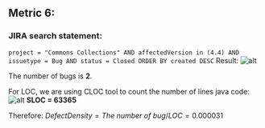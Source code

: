 ## Metric 6:

### JIRA search statement:
`project = "Commons Collections" AND affectedVersion in (4.4) AND issuetype = Bug AND status = Closed ORDER BY created DESC`
Result:
![alt](https://i.imgur.com/jjNwMRr.png)

The number of bugs is **2**.

For LOC, we are using CLOC tool to count the number of lines java code:
![alt](https://i.imgur.com/InCD6oI.png)
**SLOC = 63365**

Therefore:
$Defect Density = The\ number\ of \ bug / LOC = 0.000031$